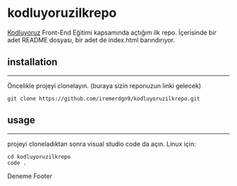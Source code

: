 # kodluyoruzilkrepo
[Kodluyoruz](kodluyoruz.org) Front-End Eğitimi kapsamında açtığım ilk repo.
İçerisinde bir adet README dosyası, bir adet de index.html barındırıyor.
## installation
***
Öncelikle projeyi clonelayın. (buraya sizin reponuzun linki gelecek)

```
git clone https://github.com/iremerdgn9/kodluyoruzilkrepo.git 
```

## usage
-------------------------------------------------------------------
projeyi cloneladıktan sonra visual studio code da açın.
Linux için:

``` 
cd kodluyoruzilkrepo
code .
```







Deneme
Footer
